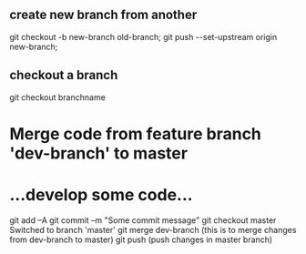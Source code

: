

## create new branch from another
git checkout -b new-branch old-branch;
git push --set-upstream origin new-branch;

## checkout a branch
git checkout branchname



# Merge code from feature branch 'dev-branch' to master
# ...develop some code...

 git add –A
 git commit –m "Some commit message"
 git checkout master
Switched to branch 'master'
 git merge dev-branch  (this is to merge changes from dev-branch to master)
git push (push changes in master branch)

